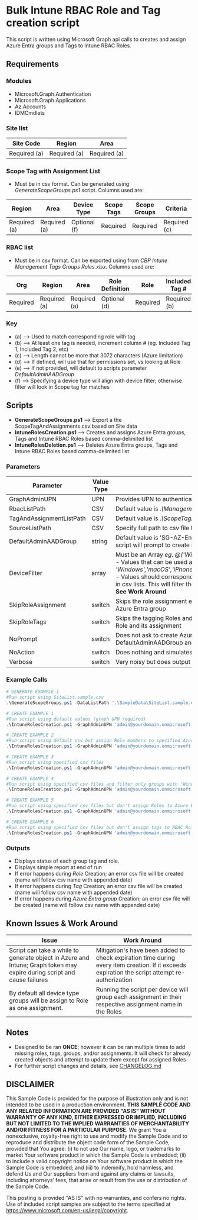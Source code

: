 # Bulk Intune RBAC Role and Tag creation script

This script is written using Microsoft Graph api calls to creates and assign Azure Entra groups and Tags to Intune RBAC Roles.

## Requirements

### Modules

- Microsoft.Graph.Authentication
- Microsoft.Graph.Applications
- Az.Accounts
- IDMCmdlets

### Site list

Site Code|Region|Area
|--|--|--|
|Required (a)|Required (a)|Required (a)|

### Scope Tag with Assignment List

- Must be in csv format. Can be generated using _GenerateScopeGroups.ps1_ script. Columns used are:

Region|Area|Device Type|Scope Tags|Scope Groups|Criteria
|--|--|--|--|--|--|
|Required (a)|Required (a)|Optional (f)|Required|Required|Required (c)|


### RBAC list

- Must be in csv format. Can be exported using from _CBP Intune Management Tags Groups Roles.xlsx_. Columns used are:

Org|Region|Area|Role Definition|Role|Included Tag #|Scope Tags|Member Group|
|--|--|--|--|--|--|--|--|
|Required|Required (a)|Required (a)|Optional (d)|Required|Required (b)|Required|Optional (e)|


### Key

- (a) --> Used to match corresponding role with tag
- (b) --> At least one tag is needed, increment column # (eg. Included Tag 1, Included Tag 2, etc)
- (c) --> Length cannot be more that 3072 characters (Azure limitation)
- (d) --> If defined, will use that for permissions set, vs looking at Role
- (e) --> If not provided, will default to scripts parameter _DefaultAdminAADGroup_
- (f) --> Specifying a device type will align with device filter; otherwise filter will look in Scope tag for matches

## Scripts

- __GenerateScopeGroups.ps1__ --> Export a the ScopeTagAndAssignments.csv based on Site data
- __IntuneRolesCreation.ps1__ --> Creates and assigns Azure Entra groups, Tags and Intune RBAC Roles based comma-delimited list
- __IntuneRolesDeletion.ps1__ --> Deletes Azure Entra groups, Tags and Intune RBAC Roles based comma-delimited list


### Parameters

|Parameter | Value Type | Explanation | Creation Script | Deletion Script | Generate Script|
|--|--|--|--|--|--|
| GraphAdminUPN| UPN | Provides UPN to authenticate to Graph. MFA/Password screen may popup behind script | x | x ||
| RbacListPath | CSV | Default value is _.\ManagementRoles.csv_. Specify full path to csv file | x | x ||
| TagAndAssignmentListPath | CSV | Default value is _.\ScopeTagAndAssignments.csv_. Specify full path to csv file | x | x | x |
| SourceListPath | CSV | Specify full path to csv file for Site data ||| x |
| DefaultAdminAADGroup | string | Default value is 'SG-AZ-EndpointMgr-Admins'. If group is not found in Azure Entra, script will prompt to create it as user assigned type | x | ||
| DeviceFilter | array | Must be an Array _eg. @('Windows'), @('Windows','Android')_.<br>- Values that can be used are: _'Windows','macOS','iPhone','iPad','Android','SurfaceHub','TeamsRoom','TeamsPhone'_.<br>-  Values should corresponding with ending of Tags and ending of Azure Entra groups in csv lists. This will filter the creation of Azure Entra groups as well as assigning tags.<br> __See Work Around__ | x ||
| SkipRoleAssignment | switch |  Skips the role assignment enumeration. No roles will be assigned to their respective Azure Entra group |x|||
| SkipRoleTags | switch | Skips the tagging Roles and in the assignments. Tagging roles allows member to view Role and its assignment |x|||
| NoPrompt | switch | Does not ask to create Azure Entra member groups; would prompt for DefaultAdminAADGroup and when 'Member Group' column is populated |x|||
| NoAction | switch | Does nothing and simulates action using _Whatif_ like output ||x||
| Verbose | switch | Very noisy but does output additional information | x | x | x |


### Example Calls

```powershell
# GENERATE EXAMPLE 1
#Run script using SiteList.sample.csv
.\GenerateScopeGroups.ps1 -DataListPath '.\SampleData\SiteList.sample.csv'

# CREATE EXAMPLE 1
#Run script using default values (graph UPN required)
.\IntuneRolesCreation.ps1 -GraphAdminUPN 'admin@yourdomain.onmicrosoft.com'

# CREATE EXAMPLE 2
#Run script using default csv but assign Role members to specified Azure AAD group
.\IntuneRolesCreation.ps1 -GraphAdminUPN 'admin@yourdomain.onmicrosoft.com' -DefaultAdminAADGroup "SG-FTE-EndpointMgr-Admins"

# CREATE EXAMPLE 3
#Run script using specified csv files
.\IntuneRolesCreation.ps1 -GraphAdminUPN 'admin@yourdomain.onmicrosoft.com' -RbacListPath '.\SampleData\ManagementRolesSample.csv' -TagAndAssignmentListPath '.\ScopeTagAndAssignmentsSample.csv'

# CREATE EXAMPLE 4
#Run script using specified csv files and filter only groups with 'Windows' in the name
.\IntuneRolesCreation.ps1 -GraphAdminUPN 'admin@yourdomain.onmicrosoft.com' -RbacListPath '.\SampleData\ManagementRolesSample.csv' -TagAndAssignmentListPath '.\SampleData\ScopeTagAndAssignmentsSample.csv' -DeviceFilter @('Windows')

# CREATE EXAMPLE 5
#Run script using specified csv files but don't assign Roles to Azure Entra groups
.\IntuneRolesCreation.ps1 -GraphAdminUPN 'admin@yourdomain.onmicrosoft.com' -RbacListPath '.\SampleData\ManagementRolesSample.csv' -TagAndAssignmentListPath '.\SampleData\ScopeTagAndAssignmentsSample.csv' -SkipRoleAssignment

# CREATE EXAMPLE 6
#Run script using specified csv files but don't assign tags to RBAC Roles
.\IntuneRolesCreation.ps1 -GraphAdminUPN 'admin@yourdomain.onmicrosoft.com' -RbacListPath '.\SampleData\ManagementRolesSample.csv' -TagAndAssignmentListPath '.\SampleData\ScopeTagAndAssignmentsSample.csv' -SkipRoleTags
```

### Outputs

- Displays status of each group tag and role.
- Displays simple report at end of run
- If error happens during _Role_ Creation; an error csv file will be created (name will follow csv name with appended date)
- If error happens during _Tag_ Creation; an error csv file will be created (name will follow csv name with appended date)
- If error happens during _Azure Entra group_ Creation; an error csv file will be created (name will follow csv name with appended date)


## Known Issues & Work Around

|Issue | Work Around |
|--|--|
|Script can take a while to generate object in Azure and Intune; Graph token may expire during script and cause failures| Mitigation's have been added to check expiration time during every item creation. If it exceeds expiration the script attempt re-authorization|
|By default all device type groups will be assign to Role as one assignment.|Running the script per device will group each assignment in their respective assignment name in the Roles|

## Notes

- Designed to be ran __ONCE__; however it can be ran multiple times to add missing roles, tags, groups, and/or assignments. It will check for already created objects and attempt to update them except for assigned Roles
- For further script changes and details, see [CHANGELOG.md](./CHANGELOG.md)

## DISCLAIMER
This Sample Code is provided for the purpose of illustration only and is not intended to be used in a production environment.  **THIS SAMPLE CODE AND ANY RELATED INFORMATION ARE PROVIDED "AS IS" WITHOUT WARRANTY OF ANY KIND, EITHER EXPRESSED OR IMPLIED, INCLUDING BUT NOT LIMITED TO THE IMPLIED WARRANTIES OF MERCHANTABILITY AND/OR FITNESS FOR A PARTICULAR PURPOSE**.  We grant You a nonexclusive, royalty-free right to use and modify the Sample Code and to reproduce and distribute the object code form of the Sample Code, provided that You agree: (i) to not use Our name, logo, or trademarks to market Your software product in which the Sample Code is embedded; (ii) to include a valid copyright notice on Your software product in which the Sample Code is embedded; and (iii) to indemnify, hold harmless, and defend Us and Our suppliers from and against any claims or lawsuits, including attorneys’ fees, that arise or result from the use or distribution of the Sample Code.

This posting is provided "AS IS" with no warranties, and confers no rights. Use of included script samples are subject to the terms specified at https://www.microsoft.com/en-us/legal/copyright.
